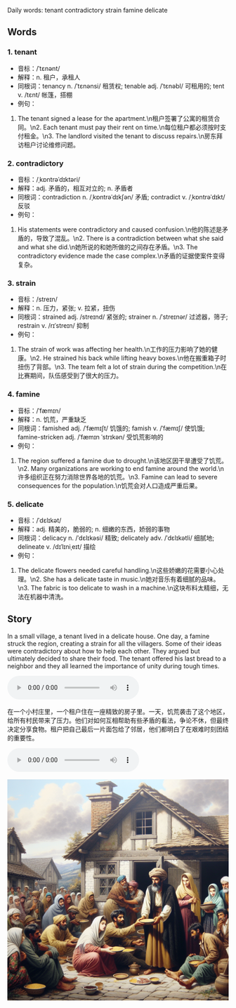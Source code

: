 Daily words: tenant contradictory strain famine delicate

## Words
### 1. tenant
- 音标：/ˈtɛnənt/ <span style="cursor: pointer;" onclick="document.getElementById('audio-player-1').play()"><i class="fas fa-volume-up"></i></span>
<audio id="audio-player-1" src="audios/words/tenant.mp3" style="display:none;"></audio>
- 解释：n. 租户，承租人
- 同根词：tenancy n. /ˈtɛnənsi/ 租赁权; tenable adj. /ˈtɛnəbl/ 可租用的; tent v. /tɛnt/ 帐篷，搭棚
- 例句：
1. The tenant signed a lease for the apartment.\n租户签署了公寓的租赁合同。\n2. Each tenant must pay their rent on time.\n每位租户都必须按时支付租金。\n3. The landlord visited the tenant to discuss repairs.\n房东拜访租户讨论维修问题。

### 2. contradictory
- 音标：/ˌkɒntrəˈdɪktəri/ <span style="cursor: pointer;" onclick="document.getElementById('audio-player-2').play()"><i class="fas fa-volume-up"></i></span>
<audio id="audio-player-2" src="audios/words/contradictory.mp3" style="display:none;"></audio>
- 解释：adj. 矛盾的，相互对立的; n. 矛盾者
- 同根词：contradiction n. /ˌkɒntrəˈdɪkʃən/ 矛盾; contradict v. /ˌkɒntrəˈdɪkt/ 反驳
- 例句：
1. His statements were contradictory and caused confusion.\n他的陈述是矛盾的，导致了混乱。\n2. There is a contradiction between what she said and what she did.\n她所说的和她所做的之间存在矛盾。\n3. The contradictory evidence made the case complex.\n矛盾的证据使案件变得复杂。

### 3. strain
- 音标：/streɪn/ <span style="cursor: pointer;" onclick="document.getElementById('audio-player-3').play()"><i class="fas fa-volume-up"></i></span>
<audio id="audio-player-3" src="audios/words/strain.mp3" style="display:none;"></audio>
- 解释：n. 压力，紧张; v. 拉紧，扭伤
- 同根词：strained adj. /streɪnd/ 紧张的; strainer n. /ˈstreɪnər/ 过滤器，筛子; restrain v. /rɪˈstreɪn/ 抑制
- 例句：
1. The strain of work was affecting her health.\n工作的压力影响了她的健康。\n2. He strained his back while lifting heavy boxes.\n他在搬重箱子时扭伤了背部。\n3. The team felt a lot of strain during the competition.\n在比赛期间，队伍感受到了很大的压力。

### 4. famine
- 音标：/ˈfæmɪn/ <span style="cursor: pointer;" onclick="document.getElementById('audio-player-4').play()"><i class="fas fa-volume-up"></i></span>
<audio id="audio-player-4" src="audios/words/famine.mp3" style="display:none;"></audio>
- 解释：n. 饥荒，严重缺乏
- 同根词：famished adj. /ˈfæmɪʃt/ 饥饿的; famish v. /ˈfæmɪʃ/ 使饥饿; famine-stricken adj. /ˈfæmɪn ˈstrɪkən/ 受饥荒影响的
- 例句：
1. The region suffered a famine due to drought.\n该地区因干旱遭受了饥荒。\n2. Many organizations are working to end famine around the world.\n许多组织正在努力消除世界各地的饥荒。\n3. Famine can lead to severe consequences for the population.\n饥荒会对人口造成严重后果。

### 5. delicate
- 音标：/ˈdɛlɪkət/ <span style="cursor: pointer;" onclick="document.getElementById('audio-player-5').play()"><i class="fas fa-volume-up"></i></span>
<audio id="audio-player-5" src="audios/words/delicate.mp3" style="display:none;"></audio>
- 解释：adj. 精美的，脆弱的; n. 细嫩的东西，娇弱的事物
- 同根词：delicacy n. /ˈdɛlɪkəsi/ 精致; delicately adv. /ˈdɛlɪkətli/ 细腻地; delineate v. /dɪˈlɪniˌeɪt/ 描绘
- 例句：
1. The delicate flowers needed careful handling.\n这些娇嫩的花需要小心处理。\n2. She has a delicate taste in music.\n她对音乐有着细腻的品味。\n3. The fabric is too delicate to wash in a machine.\n这块布料太精细，无法在机器中清洗。

## Story
In a small village, a tenant lived in a delicate house. One day, a famine struck the region, creating a strain for all the villagers. Some of their ideas were contradictory about how to help each other. They argued but ultimately decided to share their food. The tenant offered his last bread to a neighbor and they all learned the importance of unity during tough times.

<audio controls>
  <source src="https://files.dwong.top/2024-09-27-english.mp3" type="audio/mpeg">
  你的浏览器不支持音频元素。
</audio>
  

在一个小村庄里，一个租户住在一座精致的房子里。一天，饥荒袭击了这个地区，给所有村民带来了压力。他们对如何互相帮助有些矛盾的看法，争论不休，但最终决定分享食物。租户把自己最后一片面包给了邻居，他们都明白了在艰难时刻团结的重要性。

<audio controls>
  <source src="https://files.dwong.top/2024-09-27-chinese.mp3" type="audio/mpeg">
  你的浏览器不支持音频元素。
</audio>
  

![story](./images/2024-09-27.png)

